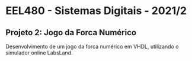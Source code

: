 # EEL480 - Sistemas Digitais - 2021/2
## Projeto 2: Jogo da Forca Numérico

Desenvolvimento de um jogo da forca numérico em VHDL, utilizando o simulador online LabsLand.
